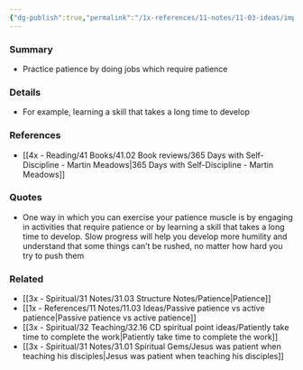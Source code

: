 ```yaml
---
{"dg-publish":true,"permalink":"/1x-references/11-notes/11-03-ideas/improve-patience-by-doing-things-that-take-long-to-accomplish/","title":"Improve patience by doing things that take long to accomplish","created":"2024-02-18T16:06:15.383+03:00","updated":"2024-02-18T16:09:19.836+03:00"}
---
```



### Summary
- Practice patience by doing jobs which require patience

### Details
- For example, learning a skill that takes a long time to develop

### References
- [[4x - Reading/41 Books/41.02 Book reviews/365 Days with Self-Discipline - Martin Meadows\|365 Days with Self-Discipline - Martin Meadows]]

### Quotes
- One way in which you can exercise your patience muscle is by engaging in activities that require patience or by learning a skill that takes a long time to develop. Slow progress will help you develop more humility and understand that some things can’t be rushed, no matter how hard you try to push them

### Related
- [[3x - Spiritual/31 Notes/31.03 Structure Notes/Patience\|Patience]]
- [[1x - References/11 Notes/11.03 Ideas/Passive patience vs active patience\|Passive patience vs active patience]]
- [[3x - Spiritual/32 Teaching/32.16 CD spiritual point ideas/Patiently take time to complete the work\|Patiently take time to complete the work]]
- [[3x - Spiritual/31 Notes/31.01 Spiritual Gems/Jesus was patient when teaching his disciples\|Jesus was patient when teaching his disciples]]